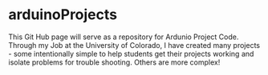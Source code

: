 # arduinoProjects

This Git Hub page will serve as a repository for Ardunio Project Code. 
Through my Job at the University of Colorado, I have created many projects - some intentionally simple to help students get their projects working and isolate problems for trouble shooting. Others are more complex!
